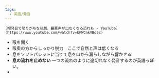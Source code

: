 ```yaml
---
tags:
  - 英語/発音
---
```

	[喉発音で陥りがちな悲劇、最悪声が出なくなる恐れも - YouTube](https://www.youtube.com/watch?v=kFWCnkVBd5c)

- 喉を開く
- 喉奥の方からしっかり脱力　ここで自然と声は低くなる
- 息をソフトパレットに当てて息を口から漏らしながら響かせる
- **息の流れを止めない** 一つの流れのように途切れなく発音するのが英語っぽい。
- 